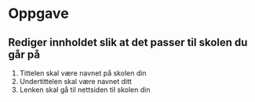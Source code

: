# Oppgave

## Rediger innholdet slik at det passer til skolen du går på

 1. Tittelen skal være navnet på skolen din
 2. Undertittelen skal være navnet ditt
 3. Lenken skal gå til nettsiden til skolen din
